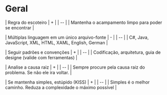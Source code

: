 # Geral

| Regra do escoteiro  | + |
| -- |
| Mantenha o acampamento limpo para poder se encontrar |

| Múltiplas linguagem em um único arquivo-fonte  | - |
| -- |
| C#, Java, JavaScript, XML, HTML, XAML, English, German |

| Seguir padrões e convenções  | + |
| -- |
| Codificação, arquitetura, guia de designe (valide com ferramentas) |

| Analise a causa raiz | + |
| -- |
| Sempre procure pela causa raiz do problema. Se não ele ira voltar. |

| Se mantenha simples, estúpido (KISS) | + |
| -- |
| Simples é o melhor caminho. Reduza a complexidade o máximo possível |